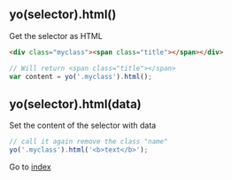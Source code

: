 ## yo(selector).html() 

Get the selector as HTML


```html
<div class="myclass"><span class="title"></span></div>
```

```javascript
// Will return <span class="title"></span>
var content = yo('.myclass').html();
```

## yo(selector).html(data) 

Set the content of the selector with data

```javascript
// call it again remove the class "name"
yo('.myclass').html('<b>text</b>');
```

Go to [index](index.md)